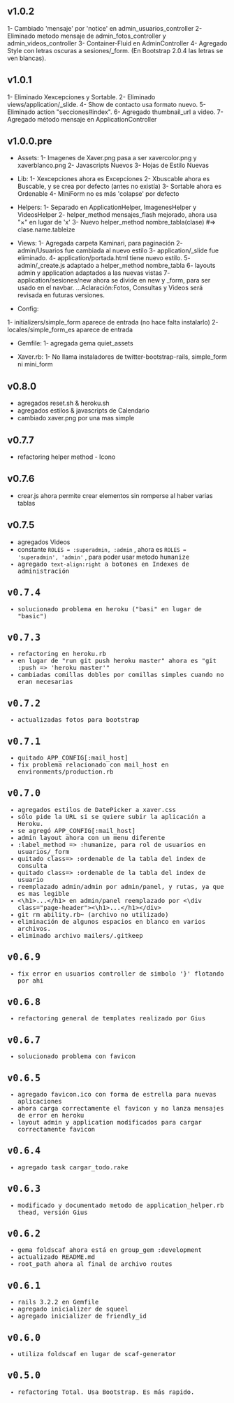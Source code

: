 ## v1.0.2

1- Cambiado 'mensaje' por 'notice' en admin_usuarios_controller
2- Eliminado metodo mensaje de admin_fotos_controller y admin_videos_controller
3- Container-Fluid en AdminController
4- Agregado Style con letras oscuras a sesiones/_form. (En Bootstrap 2.0.4 las letras se ven blancas).

## v1.0.1

1- Eliminado Xexcepciones y Sortable.
2- Eliminado views/application/_slide.
4- Show de contacto usa formato nuevo.
5- Eliminado action "secciones#index".
6- Agregado thumbnail_url a video.
7- Agregado método mensaje en ApplicationController

## v1.0.0.pre

* Assets:
1- Imagenes de Xaver.png pasa a ser xavercolor.png y xaverblanco.png
2- Javascripts Nuevos
3- Hojas de Estilo Nuevas

* Lib:
1- Xexcepciones ahora es Excepciones
2- Xbuscable ahora es Buscable, y se crea por defecto (antes no existía)
3- Sortable ahora es Ordenable
4- MiniForm no es más 'colapse' por defecto

* Helpers:
1- Separado en ApplicationHelper, ImagenesHelper y VideosHelper
2- helper_method mensajes_flash mejorado, ahora usa "&times;" en lugar de 'x'
3- Nuevo helper_method nombre_tabla(clase) #=> clase.name.tableize

* Views:
1- Agregada carpeta Kaminari, para paginación
2- admin/Usuarios fue cambiada al nuevo estilo 
3- application/_slide fue eliminado.
4- application/portada.html tiene nuevo estilo.
5- admin/_create.js adaptado a helper_method nombre_tabla
6- layouts admin y application adaptados a las nuevas vistas
7- application/sesiones/new ahora se divide en new y _form, para ser usado en el navbar.
...Aclaración:Fotos, Consultas y Videos será revisada en futuras versiones.

* Config:

1- initializers/simple_form aparece de entrada (no hace falta instalarlo)
2- locales/simple_form_es aparece de entrada

* Gemfile:
1- agregada gema quiet_assets

* Xaver.rb:
1- No llama instaladores de twitter-bootstrap-rails, simple_form ni mini_form

## v0.8.0
* agregados reset.sh & heroku.sh
* agregados estilos & javascripts de Calendario
* cambiado xaver.png por una mas simple

## v0.7.7
* refactoring helper method - Icono

## v0.7.6
* crear.js ahora permite crear elementos sin romperse al haber varias tablas

## v0.7.5
* agregados Videos
* constante `ROLES = :superadmin, :admin` , ahora es `ROLES = 'superadmin', 'admin'` , para poder usar metodo <tt>humanize<tt>
* agregado `text-align:right` a botones en Indexes de administración

## v0.7.4
* solucionado problema en heroku ("basi" en lugar de "basic")

## v0.7.3
* refactoring en heroku.rb
* en lugar de "run git push heroku master" ahora es "git :push => 'heroku master'"
* cambiadas comillas dobles por comillas simples cuando no eran necesarias

## v0.7.2
* actualizadas fotos para bootstrap

## v0.7.1
* quitado APP_CONFIG[:mail_host]
* fix problema relacionado con mail_host en environments/production.rb

## v0.7.0
* agregados estilos de DatePicker a xaver.css
* sólo pide la URL si se quiere subir la aplicación a Heroku. 
* se agregó APP_CONFIG[:mail_host]
* admin layout ahora con un menu diferente
* :label_method => :humanize, para rol de usuarios en usuarios/_form
* quitado class=> :ordenable de la tabla del index de consulta
* quitado class=> :ordenable de la tabla del index de usuario
* reemplazado admin/admin por admin/panel, y rutas, ya que es mas legible
* <\h1>...<\/h1> en admin/panel reemplazado por <\div class="page-header"><\h1>...<\/h1><\/div>
* git rm ability.rb~ (archivo no utilizado)
* eliminación de algunos espacios en blanco en varios archivos.
* eliminado archivo mailers/.gitkeep

## v0.6.9
* fix error en usuarios controller de simbolo '}' flotando por ahi

## v0.6.8
* refactoring general de templates realizado por Gius

## v0.6.7
* solucionado problema con favicon

## v0.6.5
* agregado favicon.ico con forma de estrella para nuevas aplicaciones
* ahora carga correctamente el favicon y no lanza mensajes de error en heroku
* layout admin y application modificados para cargar correctamente favicon

## v0.6.4
* agregado task cargar_todo.rake

## v0.6.3
* modificado y documentado metodo de application_helper.rb <tt>thead<tt>, versión Gius

## v0.6.2
* gema foldscaf ahora está en group_gem :development
* actualizado README.md
* root_path ahora al final de archivo routes

## v0.6.1
* rails 3.2.2 en Gemfile
* agregado inicializer de squeel
* agregado inicializer de friendly_id

## v0.6.0
* utiliza foldscaf en lugar de scaf-generator

## v0.5.0
* refactoring Total. Usa Bootstrap. Es más rapido.
